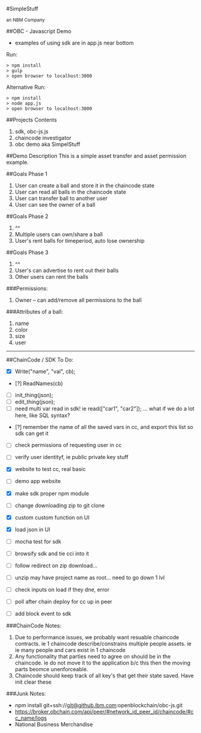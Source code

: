 #SimpleStuff <div style="font-size:12px;">an NBM Company</div>

##OBC - Javascript Demo
- examples of using sdk are in app.js near bottom

Run:

	> npm install
	> gulp
	> open browser to localhost:3000
	
	
Alternative Run:

	> npm install
	> node app.js
	> open browser to localhost:3000
	
	
##Projects Contents
1. sdk, obc-js.js
1. chaincode investigator
1. obc demo aka SimpelStuff
	
##Demo Description
This is a simple asset transfer and asset permission example.

##Goals Phase 1
1. User can create a ball and store it in the chaincode state
1. User can read all balls in the chaincode state
1. User can transfer ball to another user
1. User can see the owner of a ball

##Goals Phase 2
1. ^^
1. Multiple users can own/share a ball
1. User's rent balls for timeperiod, auto lose ownership

##Goals Phase 3
1. ^^
1. User's can advertise to rent out their balls
1. Other users can rent the balls

###Permissions:
1. Owner – can add/remove all permissions to the ball

###Attributes of a ball:
1. name
1. color
1. size
1. user

---

##ChainCode / SDK To Do:
- [x] Write("name", "val", cb);
- [?] ReadNames(cb)
- [ ] init_thing(json);
- [ ] edit_thing(json);
- [ ] need multi var read in sdk! ie read(["car1", "car2"]); ... what if we do a lot here, like SQL syntax?
- [?] remember the name of all the saved vars in cc, and export this list so sdk can get it
- [ ] check permissions of requesting user in cc
- [ ] verify user identityf, ie public private key stuff
- [x] website to test cc, real basic
- [ ] demo app website
- [x] make sdk proper npm module
- [ ] change downloading zip to git clone
- [x] custom custom function on UI
- [x] load json in UI
- [ ] mocha test for sdk
- [ ] browsify sdk and tie cci into it
- [ ] follow redirect on zip download...
- [ ] unzip may have project name as root... need to go down 1 lvl
- [ ] check inputs on load if they  dne, error
- [ ] poll after chain deploy for cc up in peer
- [ ] add block event to sdk


###ChainCode Notes:
1. Due to performance issues, we probably want resuable chaincode contracts.  ie 1 chaincode describe/constrains multiple people assets. ie ie many people and cars exist in 1 chaincode
1. Any functionality that parties need to agree on should be in the chaincode.  ie do not move it to the application b/c this then the moving parts beomce unenforceable.
1. Chaincode should keep track of all key's that get their state saved.  Have init clear these

###Junk Notes:
- npm install git+ssh://git@github.ibm.com:openblockchain/obc-js.git
- https://broker.obchain.com/api/peer/#network_id_peer_id/chaincode/#cc_name/logs
- National Business Merchandise